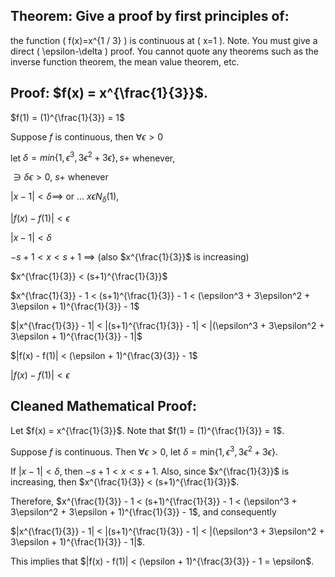 ## Theorem: Give a proof by first principles of:
the function \( f(x)=x^{1 / 3} \) is continuous at \( x=1 \).
Note. You must give a direct \( \epsilon-\delta \) proof. You cannot quote any theorems such as the inverse function theorem, the mean value theorem, etc.


## Proof: $f(x) = x^{\frac{1}{3}}$.

$f(1) = (1)^{\frac{1}{3}} = 1$

Suppose $f$ is continuous, then $\forall \epsilon > 0$

let $\delta = min\{1, \epsilon^3, 3\epsilon^2 + 3\epsilon\}, s +$ whenever,

$\ni \delta \epsilon > 0$, $s +$ whenever

$|x - 1| < \delta \implies$ or ... $x \epsilon N_{\delta}(1)$,

$|f(x) - f(1)| < \epsilon$

$|x-1| < \delta$

$-s + 1 < x < s+1$ $\implies$ (also $x^{\frac{1}{3}}$ is increasing)

$x^{\frac{1}{3}} < (s+1)^{\frac{1}{3}}$ 

$x^{\frac{1}{3}} - 1 < (s+1)^{\frac{1}{3}} - 1 < (\epsilon^3 + 3\epsilon^2 + 3\epsilon + 1)^{\frac{1}{3}} - 1$

$|x^{\frac{1}{3}} - 1| < |(s+1)^{\frac{1}{3}} - 1| < |(\epsilon^3 + 3\epsilon^2 + 3\epsilon + 1)^{\frac{1}{3}} - 1|$

$|f(x) - f(1)| < (\epsilon + 1)^{\frac{3}{3}} - 1$

$|f(x) - f(1)| < \epsilon$ 


## Cleaned Mathematical Proof:

Let $f(x) = x^{\frac{1}{3}}$. Note that $f(1) = (1)^{\frac{1}{3}} = 1$. 

Suppose $f$ is continuous. Then $\forall \epsilon > 0$, let $\delta = \text{min}\{1, \epsilon^3, 3\epsilon^2 + 3\epsilon\}$.

 If  $|x - 1| < \delta$, then $-s + 1 < x < s+1$. Also, since $x^{\frac{1}{3}}$ is increasing, then $x^{\frac{1}{3}} < (s+1)^{\frac{1}{3}}$.

Therefore, $x^{\frac{1}{3}} - 1 < (s+1)^{\frac{1}{3}} - 1 < (\epsilon^3 + 3\epsilon^2 + 3\epsilon + 1)^{\frac{1}{3}} - 1$, and consequently 

$|x^{\frac{1}{3}} - 1| < |(s+1)^{\frac{1}{3}} - 1| < |(\epsilon^3 + 3\epsilon^2 + 3\epsilon + 1)^{\frac{1}{3}} - 1|$.

This implies that $|f(x) - f(1)| < (\epsilon + 1)^{\frac{3}{3}} - 1 = \epsilon$. 
